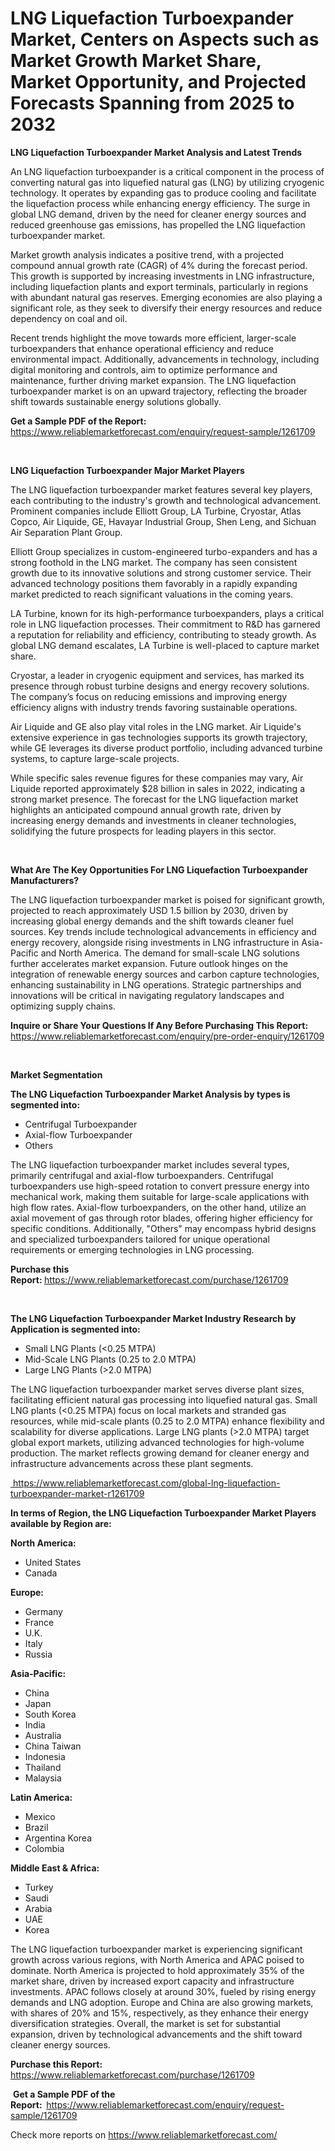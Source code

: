 <p><h1>LNG Liquefaction Turboexpander Market, Centers on Aspects such as Market Growth Market Share, Market Opportunity, and Projected Forecasts Spanning from 2025 to 2032</h1></p><p><strong>LNG Liquefaction Turboexpander Market Analysis and Latest Trends</strong></p>
<p><p>An LNG liquefaction turboexpander is a critical component in the process of converting natural gas into liquefied natural gas (LNG) by utilizing cryogenic technology. It operates by expanding gas to produce cooling and facilitate the liquefaction process while enhancing energy efficiency. The surge in global LNG demand, driven by the need for cleaner energy sources and reduced greenhouse gas emissions, has propelled the LNG liquefaction turboexpander market.</p><p>Market growth analysis indicates a positive trend, with a projected compound annual growth rate (CAGR) of 4% during the forecast period. This growth is supported by increasing investments in LNG infrastructure, including liquefaction plants and export terminals, particularly in regions with abundant natural gas reserves. Emerging economies are also playing a significant role, as they seek to diversify their energy resources and reduce dependency on coal and oil.</p><p>Recent trends highlight the move towards more efficient, larger-scale turboexpanders that enhance operational efficiency and reduce environmental impact. Additionally, advancements in technology, including digital monitoring and controls, aim to optimize performance and maintenance, further driving market expansion. The LNG liquefaction turboexpander market is on an upward trajectory, reflecting the broader shift towards sustainable energy solutions globally.</p></p>
<p><strong>Get a Sample PDF of the Report:&nbsp;</strong> <a href="https://www.reliablemarketforecast.com/enquiry/request-sample/1261709?utm_campaign=2633&utm_medium=2&utm_source=Github&utm_content=ia&utm_term=27022025&utm_id=lng-liquefaction-turboexpander">https://www.reliablemarketforecast.com/enquiry/request-sample/1261709</a></p>
<p>&nbsp;</p>
<p><strong>LNG Liquefaction Turboexpander Major Market Players</strong></p>
<p><p>The LNG liquefaction turboexpander market features several key players, each contributing to the industry's growth and technological advancement. Prominent companies include Elliott Group, LA Turbine, Cryostar, Atlas Copco, Air Liquide, GE, Havayar Industrial Group, Shen Leng, and Sichuan Air Separation Plant Group.</p><p>Elliott Group specializes in custom-engineered turbo-expanders and has a strong foothold in the LNG market. The company has seen consistent growth due to its innovative solutions and strong customer service. Their advanced technology positions them favorably in a rapidly expanding market predicted to reach significant valuations in the coming years.</p><p>LA Turbine, known for its high-performance turboexpanders, plays a critical role in LNG liquefaction processes. Their commitment to R&D has garnered a reputation for reliability and efficiency, contributing to steady growth. As global LNG demand escalates, LA Turbine is well-placed to capture market share.</p><p>Cryostar, a leader in cryogenic equipment and services, has marked its presence through robust turbine designs and energy recovery solutions. The company’s focus on reducing emissions and improving energy efficiency aligns with industry trends favoring sustainable operations.</p><p>Air Liquide and GE also play vital roles in the LNG market. Air Liquide's extensive experience in gas technologies supports its growth trajectory, while GE leverages its diverse product portfolio, including advanced turbine systems, to capture large-scale projects.</p><p>While specific sales revenue figures for these companies may vary, Air Liquide reported approximately $28 billion in sales in 2022, indicating a strong market presence. The forecast for the LNG liquefaction market highlights an anticipated compound annual growth rate, driven by increasing energy demands and investments in cleaner technologies, solidifying the future prospects for leading players in this sector.</p></p>
<p>&nbsp;</p>
<p><strong>What Are The Key Opportunities For LNG Liquefaction Turboexpander Manufacturers?</strong></p>
<p><p>The LNG liquefaction turboexpander market is poised for significant growth, projected to reach approximately USD 1.5 billion by 2030, driven by increasing global energy demands and the shift towards cleaner fuel sources. Key trends include technological advancements in efficiency and energy recovery, alongside rising investments in LNG infrastructure in Asia-Pacific and North America. The demand for small-scale LNG solutions further accelerates market expansion. Future outlook hinges on the integration of renewable energy sources and carbon capture technologies, enhancing sustainability in LNG operations. Strategic partnerships and innovations will be critical in navigating regulatory landscapes and optimizing supply chains.</p></p>
<p><strong>Inquire or Share Your Questions If Any Before Purchasing This Report:</strong> <a href="https://www.reliablemarketforecast.com/enquiry/pre-order-enquiry/1261709?utm_campaign=2633&utm_medium=2&utm_source=Github&utm_content=ia&utm_term=27022025&utm_id=lng-liquefaction-turboexpander">https://www.reliablemarketforecast.com/enquiry/pre-order-enquiry/1261709</a></p>
<p>&nbsp;</p>
<p><strong>Market Segmentation</strong></p>
<p><strong>The LNG Liquefaction Turboexpander Market Analysis by types is segmented into:</strong></p>
<p><ul><li>Centrifugal Turboexpander</li><li>Axial-flow Turboexpander</li><li>Others</li></ul></p>
<p><p>The LNG liquefaction turboexpander market includes several types, primarily centrifugal and axial-flow turboexpanders. Centrifugal turboexpanders use high-speed rotation to convert pressure energy into mechanical work, making them suitable for large-scale applications with high flow rates. Axial-flow turboexpanders, on the other hand, utilize an axial movement of gas through rotor blades, offering higher efficiency for specific conditions. Additionally, "Others" may encompass hybrid designs and specialized turboexpanders tailored for unique operational requirements or emerging technologies in LNG processing.</p></p>
<p><strong>Purchase this Report:&nbsp;</strong><a href="https://www.reliablemarketforecast.com/purchase/1261709?utm_campaign=2633&utm_medium=2&utm_source=Github&utm_content=ia&utm_term=27022025&utm_id=lng-liquefaction-turboexpander">https://www.reliablemarketforecast.com/purchase/1261709</a></p>
<p>&nbsp;</p>
<p><strong>The LNG Liquefaction Turboexpander Market Industry Research by Application is segmented into:</strong></p>
<p><ul><li>Small LNG Plants (<0.25 MTPA)</li><li>Mid-Scale LNG Plants (0.25 to 2.0 MTPA)</li><li>Large LNG Plants (>2.0 MTPA)</li></ul></p>
<p><p>The LNG liquefaction turboexpander market serves diverse plant sizes, facilitating efficient natural gas processing into liquefied natural gas. Small LNG plants (<0.25 MTPA) focus on local markets and stranded gas resources, while mid-scale plants (0.25 to 2.0 MTPA) enhance flexibility and scalability for diverse applications. Large LNG plants (>2.0 MTPA) target global export markets, utilizing advanced technologies for high-volume production. The market reflects growing demand for cleaner energy and infrastructure advancements across these plant segments.</p></p>
<p><a href="https://www.reliablemarketforecast.com/global-lng-liquefaction-turboexpander-market-r1261709?utm_campaign=2633&utm_medium=2&utm_source=Github&utm_content=ia&utm_term=27022025&utm_id=lng-liquefaction-turboexpander">&nbsp;https://www.reliablemarketforecast.com/global-lng-liquefaction-turboexpander-market-r1261709</a></p>
<p><strong>In terms of Region, the LNG Liquefaction Turboexpander Market Players available by Region are:</strong></p>
<p>
    <p> <strong> North America: </strong>
        <ul>
            <li>United States</li>
            <li>Canada</li>
        </ul>
        </p> 
    <p> <strong> Europe: </strong>
        <ul>
            <li>Germany</li>
            <li>France</li>
            <li>U.K.</li>
            <li>Italy</li>
            <li>Russia</li>
        </ul>
        </p> 
    <p> <strong> Asia-Pacific: </strong>
        <ul>
            <li>China</li>
            <li>Japan</li>
            <li>South Korea</li>
            <li>India</li>
            <li>Australia</li>
            <li>China Taiwan</li>
            <li>Indonesia</li>
            <li>Thailand</li>
            <li>Malaysia</li>
        </ul>
        </p> 
    <p> <strong> Latin America: </strong>
        <ul>
            <li>Mexico</li>
            <li>Brazil</li>
            <li>Argentina Korea</li>
            <li>Colombia</li>
        </ul>
        </p> 
    <p> <strong> Middle East & Africa: </strong>
        <ul>
            <li>Turkey</li>
            <li>Saudi</li>
            <li>Arabia</li>
            <li>UAE</li>
            <li>Korea</li>
        </ul>
    </p>
    </p>
<p><p>The LNG liquefaction turboexpander market is experiencing significant growth across various regions, with North America and APAC poised to dominate. North America is projected to hold approximately 35% of the market share, driven by increased export capacity and infrastructure investments. APAC follows closely at around 30%, fueled by rising energy demands and LNG adoption. Europe and China are also growing markets, with shares of 20% and 15%, respectively, as they enhance their energy diversification strategies. Overall, the market is set for substantial expansion, driven by technological advancements and the shift toward cleaner energy sources.</p></p>
<p><strong>Purchase this Report: </strong><a href="https://www.reliablemarketforecast.com/purchase/1261709?utm_campaign=2633&utm_medium=2&utm_source=Github&utm_content=ia&utm_term=27022025&utm_id=lng-liquefaction-turboexpander">https://www.reliablemarketforecast.com/purchase/1261709</a></p>
<p>&nbsp;<strong>Get a Sample PDF of the Report:&nbsp;&nbsp;</strong><a href="https://www.reliablemarketforecast.com/enquiry/request-sample/1261709?utm_campaign=2633&utm_medium=2&utm_source=Github&utm_content=ia&utm_term=27022025&utm_id=lng-liquefaction-turboexpander">https://www.reliablemarketforecast.com/enquiry/request-sample/1261709</a></p>
<p><strong></strong></p>
<p>Check more reports on <a href="https://www.reliablemarketforecast.com/?utm_campaign=2633&utm_medium=2&utm_source=Github&utm_content=ia&utm_term=27022025&utm_id=lng-liquefaction-turboexpander">https://www.reliablemarketforecast.com/</a></p>